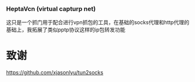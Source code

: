 

### HeptaVcn (virtual capturp net)

这只是一个抓门用于配合进行vpn抓包的工具，在基础的socks代理和http代理的基础上，我拓展了类似pptp协议这样的ip包转发功能




# 致谢
https://github.com/xjasonlyu/tun2socks
